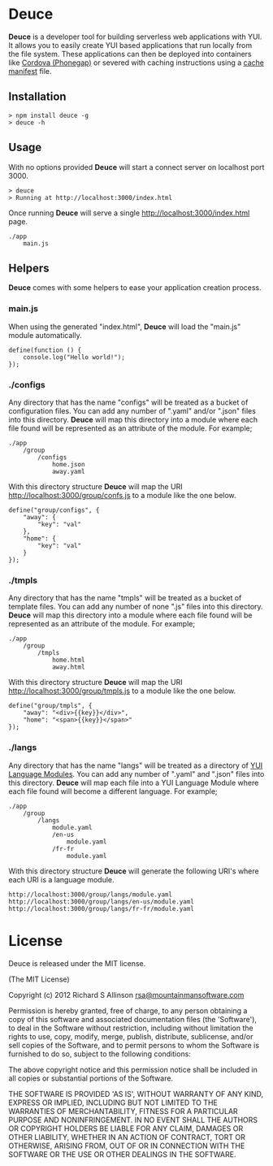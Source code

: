 # Deuce

__Deuce__ is a developer tool for building serverless web applications with YUI. It allows you to easily create YUI based applications that run locally from the file system. These applications can then be deployed into containers like [Cordova (Phonegap)](http://incubator.apache.org/cordova/) or severed with caching instructions using a [cache manifest](http://en.wikipedia.org/wiki/Cache_manifest_in_HTML5) file.

## Installation
    
    > npm install deuce -g
    > deuce -h

## Usage

With no options provided __Deuce__ will start a connect server on localhost port 3000.

    > deuce
    > Running at http://localhost:3000/index.html

Once running __Deuce__ will serve a single [http://localhost:3000/index.html](http://localhost:3000/index.html) page.

    ./app
        main.js

## Helpers

__Deuce__ comes with some helpers to ease your application creation process.

### main.js

When using the generated "index.html", __Deuce__ will load the "main.js" module automatically.

    define(function () {
        console.log("Hello world!");
    });

### ./configs

Any directory that has the name "configs" will be treated as a bucket of configuration files. You can add any number of ".yaml" and/or ".json" files into this directory. __Deuce__ will map this directory into a module where each file found will be represented as an attribute of the module. For example;

    ./app
        /group
            /configs
                home.json
                away.yaml

With this directory structure __Deuce__ will map the URI [http://localhost:3000/group/confs.js](http://localhost:3000/group/confs.js) to a module like the one below.

    define("group/configs", {
        "away": {
            "key": "val"
        },
        "home": {
            "key": "val"
        }
    });

### ./tmpls

Any directory that has the name "tmpls" will be treated as a bucket of template files. You can add any number of none ".js" files into this directory. __Deuce__ will map this directory into a module where each file found will be represented as an attribute of the module.  For example;

    ./app
        /group
            /tmpls
                home.html
                away.html

With this directory structure __Deuce__ will map the URI [http://localhost:3000/group/tmpls.js](http://localhost:3000/group/tmpls.js) to a module like the one below.

    define("group/tmpls", {
        "away": "<div>{{key}}</div>",
        "home": "<span>{{key}}</span>"
    });

### ./langs

Any directory that has the name "langs" will be treated as a directory of [YUI Language Modules](http://yuilibrary.com/yui/docs/intl/). You can add any number of ".yaml" and ".json" files into this directory. __Deuce__ will map each file into a YUI Language Module where each file found will become a different language. For example;

    ./app
        /group
            /langs
                module.yaml
                /en-us
                    module.yaml
                /fr-fr
                    module.yaml

With this directory structure __Deuce__ will generate the following URI's where each URI is a language module.

    http://localhost:3000/group/langs/module.yaml
    http://localhost:3000/group/langs/en-us/module.yaml
    http://localhost:3000/group/langs/fr-fr/module.yaml

# License

Deuce is released under the MIT license.

(The MIT License)

Copyright (c) 2012 Richard S Allinson <rsa@mountainmansoftware.com>

Permission is hereby granted, free of charge, to any person obtaining
a copy of this software and associated documentation files (the
'Software'), to deal in the Software without restriction, including
without limitation the rights to use, copy, modify, merge, publish,
distribute, sublicense, and/or sell copies of the Software, and to
permit persons to whom the Software is furnished to do so, subject to
the following conditions:

The above copyright notice and this permission notice shall be
included in all copies or substantial portions of the Software.

THE SOFTWARE IS PROVIDED 'AS IS', WITHOUT WARRANTY OF ANY KIND,
EXPRESS OR IMPLIED, INCLUDING BUT NOT LIMITED TO THE WARRANTIES OF
MERCHANTABILITY, FITNESS FOR A PARTICULAR PURPOSE AND NONINFRINGEMENT.
IN NO EVENT SHALL THE AUTHORS OR COPYRIGHT HOLDERS BE LIABLE FOR ANY
CLAIM, DAMAGES OR OTHER LIABILITY, WHETHER IN AN ACTION OF CONTRACT,
TORT OR OTHERWISE, ARISING FROM, OUT OF OR IN CONNECTION WITH THE
SOFTWARE OR THE USE OR OTHER DEALINGS IN THE SOFTWARE.